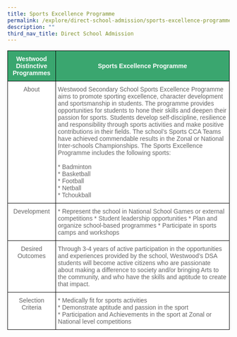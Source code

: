 ```yaml
---
title: Sports Excellence Programme
permalink: /explore/direct-school-admission/sports-excellence-programme/
description: ""
third_nav_title: Direct School Admission
---
```

<style type="text/css">
.tg  {border-collapse:collapse;border-spacing:0;}
.tg td{border-color:black;border-style:solid;border-width:1px;font-family:Arial, sans-serif;font-size:14px;
  overflow:hidden;padding:10px 5px;word-break:normal;}
.tg th{border-color:black;border-style:solid;border-width:1px;font-family:Arial, sans-serif;font-size:14px;
  font-weight:normal;overflow:hidden;padding:10px 5px;word-break:normal;}
.tg .tg-k0s0{background-color:#3AA66F;color:#FFF;font-weight:bold;text-align:center;vertical-align:middle}
.tg .tg-zqva{background-color:#FFF;color:#666;text-align:center;vertical-align:top}
.tg .tg-cmm0{background-color:#FFF;color:#666;text-align:left;vertical-align:top}
</style>
<table class="tg">
<thead>
  <tr>
    <th class="tg-k0s0"><span style="color:#FFF;background-color:#3AA66F">Westwood Distinctive Programmes</span></th>
    <th class="tg-k0s0"><span style="color:#FFF;background-color:#3AA66F">Sports Excellence Programme</span></th>
  </tr>
</thead>
<tbody>
	<tr>
    <td class="tg-zqva">About</td>
    <td class="tg-cmm0">Westwood Secondary School Sports Excellence Programme aims to promote sporting excellence, character development and sportsmanship in students.
The programme provides opportunities for students to hone their skills and deepen their passion for sports. Students develop self-discipline, resilience and responsibility through sports activities and make positive contributions in their fields.
The school’s Sports CCA Teams have achieved commendable results in the Zonal or National Inter-schools Championships.
The Sports Excellence Programme includes the following sports:<br><br>
* Badminton<br>
* Basketball<br>
* Football<br>
* Netball<br>
* Tchoukball<br>
</td>
  </tr>
  <tr>
    <td class="tg-zqva">Development</td><td class="tg-cmm0">
* Represent the school in National School Games or external competitions
* Student leadership opportunities
* Plan and organize school-based programmes
* Participate in sports camps and workshops 
</td>
  </tr>
	 <tr><td class="tg-zqva">Desired Outcomes</td>
    <td class="tg-cmm0">Through 3-4 years of active participation in the opportunities and experiences provided by the school, Westwood’s DSA students will become active citizens who are passionate about making a difference to society and/or bringing Arts to the community, and who have the skills and aptitude to create that impact.<br>
		 </td></tr><tr><td class="tg-zqva">Selection Criteria</td>
<td class="tg-cmm0">
* Medically fit for sports activities<br>
* Demonstrate aptitude and passion in the sport<br>
* Participation and Achievements in the sport at Zonal or National level competitions</td>
</tr></tbody>
</table>